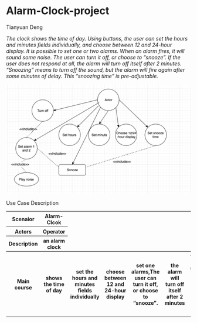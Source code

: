 # Alarm-Clock-project

Tianyuan Deng


*The clock shows the time of day. Using buttons, the user can set the hours and minutes fields individually, and choose between 12 and 24-hour display.*
*It is possible to set one or two alarms. When an alarm fires, it will sound some noise. The user can turn it off, or choose to “snooze”. If the user does not respond at all, the alarm will turn off itself after 2 minutes. “Snoozing” means to turn off the sound, but the alarm will fire again after some minutes of delay. This “snoozing time” is pre-adjustable.*


![Image](https://github.com/TianyuanDeng/Alarm-Clock-project/blob/master/1529720793415.jpg)

Use Case Description

<table>
        <tr>
            <th>Scenaior</th>
            <th>Alarm-Clcok</th>
        </tr>
        <tr>
            <th>Actors</th>
            <th>Operator</th>
        </tr>
        <tr>
            <th>Description</th>
            <th>an alarm clock</th>
        </tr>
        <tr>
            <th>Main course</th>
            <th>shows the time of day</th>
            <th>set the hours and minutes fields individually</th>
            <th>choose between 12 and 24-hour display</th>
            <th>set one alarms,The user can turn it off, or choose to “snooze”.</th>
            <th>the alarm will turn off itself after 2 minutes</th>
            <th>“Snoozing” means to turn off the sound, but the alarm will fire again after some minutes of delay</th>
            <th>“snoozing time” is pre-adjustable</th>
        </tr>
    </table>


